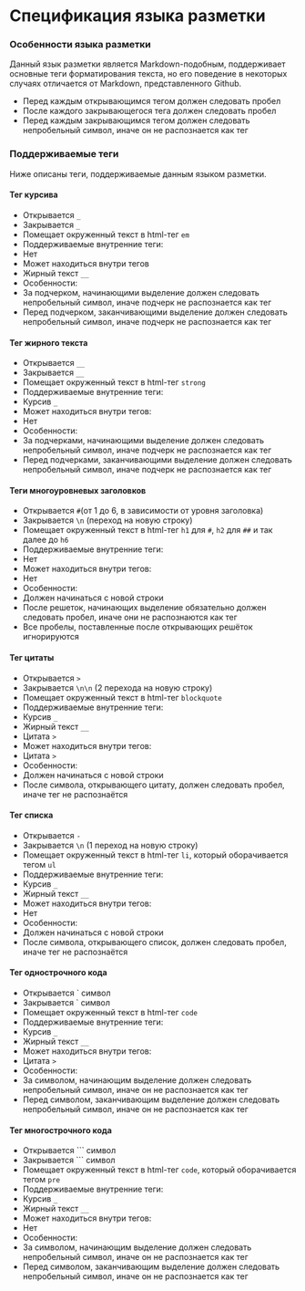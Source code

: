# Спецификация языка разметки
### Особенности языка разметки
Данный язык разметки является Markdown-подобным, поддерживает основные теги форматирования текста, но его поведение в некоторых случаях отличается от Markdown, представленного Github.
- Перед каждым открывающимся тегом должен следовать пробел
- После каждого закрывающегося тега должен следовать пробел
- Перед каждым закрывающимся тегом должен следовать непробельный символ, иначе он не распознается как тег
### Поддерживаемые теги
Ниже описаны теги, поддерживаемые данным языком разметки.
#### Тег курсива
- Открывается `_`
- Закрывается `_`
- Помещает окруженный текст в html-тег `em`
- Поддерживаемые внутренние теги:
- Нет
- Может находиться внутри тегов
- Жирный текст `__`
- Особенности:
- За подчерком, начинающими выделение должен следовать непробельный символ, иначе подчерк не распознается как тег
- Перед подчерком, заканчивающими выделение должен следовать непробельный символ, иначе подчерк не распознается как тег
#### Тег жирного текста
- Открывается `__`
- Закрывается `__`
- Помещает окруженный текст в html-тег `strong`
- Поддерживаемые внутренние теги:
- Курсив `_`
- Может находиться внутри тегов:
- Нет
- Особенности:
- За подчерками, начинающими выделение должен следовать непробельный символ, иначе подчерк не распознается как тег
- Перед подчерками, заканчивающими выделение должен следовать непробельный символ, иначе подчерк не распознается как тег
#### Теги многоуровневых заголовков
- Открывается `#`(от 1 до 6, в зависимости от уровня заголовка)
- Закрывается `\n` (переход на новую строку)
- Помещает окруженный текст в html-тег `h1` для `#`, `h2` для `##` и так далее до `h6`
- Поддерживаемые внутренние теги:
- Нет
- Может находиться внутри тегов:
- Нет
- Особенности:
- Должен начинаться с новой строки
- После решеток, начинающих выделение обязательно должен следовать пробел, иначе они не распознаются как тег
- Все пробелы, поставленные после открывающих решёток игнорируются
#### Тег цитаты
- Открывается `>`
- Закрывается `\n\n` (2 перехода на новую строку)
- Помещает окруженный текст в html-тег `blockquote`
- Поддерживаемые внутренние теги:
- Курсив `_`
- Жирный текст `__`
- Цитата `>`
- Может находиться внутри тегов:
- Цитата `>`
- Особенности:
- Должен начинаться с новой строки
- После символа, открывающего цитату, должен следовать пробел, иначе тег не распознаётся
#### Тег списка
- Открывается `-`
- Закрывается `\n` (1 переход на новую строку)
- Помещает окруженный текст в html-тег `li`, который оборачивается тегом `ul`
- Поддерживаемые внутренние теги:
- Курсив `_`
- Жирный текст `__`
- Может находиться внутри тегов:
- Нет
- Особенности:
- Должен начинаться с новой строки
- После символа, открывающего список, должен следовать пробел, иначе тег не распознаётся
#### Тег однострочного кода
- Открывается ` символ
- Закрывается ` символ
- Помещает окруженный текст в html-тег `code`
- Поддерживаемые внутренние теги:
- Курсив `_`
- Жирный текст `__`
- Может находиться внутри тегов:
- Цитата `>`
- Особенности:
- За символом, начинающим выделение должен следовать непробельный символ, иначе он не распознается как тег
- Перед символом, заканчивающим выделение должен следовать непробельный символ, иначе он не распознается как тег
#### Тег многострочного кода
- Открывается ``` символ
- Закрывается ``` символ
- Помещает окруженный текст в html-тег `code`, который оборачивается тегом `pre`
- Поддерживаемые внутренние теги:
- Курсив `_`
- Жирный текст `__`
- Может находиться внутри тегов:
- Нет
- Особенности:
- За символом, начинающим выделение должен следовать непробельный символ, иначе он не распознается как тег
- Перед символом, заканчивающим выделение должен следовать непробельный символ, иначе он не распознается как тег
